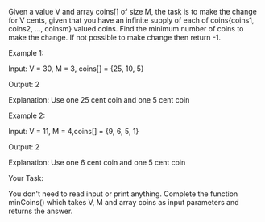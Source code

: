 Given a value V and array coins[] of size M, the task is to make the change for V cents, given that you have an infinite supply of each of coins{coins1, coins2, ..., coinsm} valued coins. Find the minimum number of coins to make the change. If not possible to make change then return -1.


Example 1:

Input: V = 30, M = 3, coins[] = {25, 10, 5}

Output: 2

Explanation: Use one 25 cent coin
and one 5 cent coin


Example 2:

Input: V = 11, M = 4,coins[] = {9, 6, 5, 1} 

Output: 2 

Explanation: Use one 6 cent coin
and one 5 cent coin

Your Task:  

You don't need to read input or print anything. Complete the function minCoins() which takes V, M and array coins as input parameters and returns the answer.


